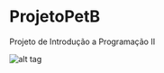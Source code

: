 # ProjetoPetB
Projeto de Introdução a Programação II

![alt tag](http://puu.sh/kvtnT/854e568578.jpg)

